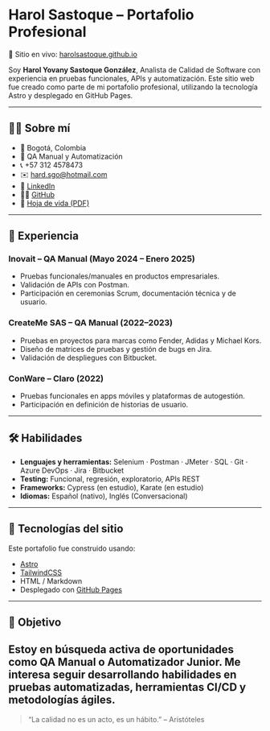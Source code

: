 # Harol Sastoque – Portafolio Profesional

🚀 Sitio en vivo: [harolsastoque.github.io](https://harolsastoque.github.io/HarolSastoque/)

Soy **Harol Yovany Sastoque González**, Analista de Calidad de Software con experiencia en pruebas funcionales, APIs y automatización. Este sitio web fue creado como parte de mi portafolio profesional, utilizando la tecnología Astro y desplegado en GitHub Pages.

---

## 👨‍💻 Sobre mí

- 📍 Bogotá, Colombia
- 🧪 QA Manual y Automatización
- 📞 +57 312 4578473
- ✉️ [hard.sgo@hotmail.com](mailto:hard.sgo@hotmail.com)
- 🔗 [LinkedIn](https://www.linkedin.com/in/harolsastoque/)
- 🧑‍💻 [GitHub](https://github.com/HarolSastoque)
- 📄 [Hoja de vida (PDF)](./HAROL%20SASTOQUE%20GONZALEZ%20MAIN.pdf) 



---

## 💼 Experiencia

### Inovait – QA Manual (Mayo 2024 – Enero 2025)
- Pruebas funcionales/manuales en productos empresariales.
- Validación de APIs con Postman.
- Participación en ceremonias Scrum, documentación técnica y de usuario.

### CreateMe SAS – QA Manual (2022–2023)
- Pruebas en proyectos para marcas como Fender, Adidas y Michael Kors.
- Diseño de matrices de pruebas y gestión de bugs en Jira.
- Validación de despliegues con Bitbucket.

### ConWare – Claro (2022)
- Pruebas funcionales en apps móviles y plataformas de autogestión.
- Participación en definición de historias de usuario.

---

## 🛠️ Habilidades

- **Lenguajes y herramientas:** Selenium · Postman · JMeter · SQL · Git · Azure DevOps · Jira · Bitbucket
- **Testing:** Funcional, regresión, exploratorio, APIs REST
- **Frameworks:** Cypress (en estudio), Karate (en estudio)
- **Idiomas:** Español (nativo), Inglés (Conversacional)

---

## 🧰 Tecnologías del sitio

Este portafolio fue construido usando:

- [Astro](https://astro.build/)
- [TailwindCSS](https://tailwindcss.com/)
- HTML / Markdown
- Desplegado con [GitHub Pages](https://pages.github.com/)

---

## 🎯 Objetivo

Estoy en búsqueda activa de oportunidades como QA Manual o Automatizador Junior. Me interesa seguir desarrollando habilidades en pruebas automatizadas, herramientas CI/CD y metodologías ágiles.
---
> “La calidad no es un acto, es un hábito.” – Aristóteles
